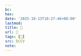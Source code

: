 ```yaml
---
bc:
hex:
date: '2025-10-13T10:27:46+08:00'
lastmod:
title: 􅂼
url: 􅂼
tags: [𨤡]
src: DCCV
note:
---
```

